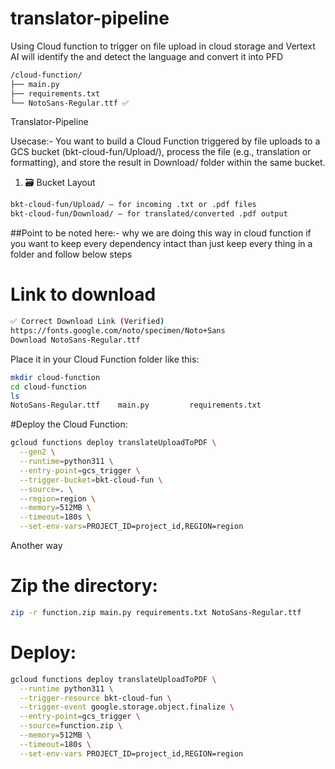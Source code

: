 # translator-pipeline
Using Cloud function to trigger on file upload in cloud storage and Vertext AI will identify the and detect the language and convert it into PFD
```bash
/cloud-function/
├── main.py
├── requirements.txt
└── NotoSans-Regular.ttf ✅
```
Translator-Pipeline

Usecase:-
You want to build a Cloud Function triggered by file uploads to a GCS bucket (bkt-cloud-fun/Upload/), process the file (e.g., translation or formatting), and store the result in Download/ folder within the same bucket.

1. 🗃️ Bucket Layout
```bash
bkt-cloud-fun/Upload/ – for incoming .txt or .pdf files
bkt-cloud-fun/Download/ – for translated/converted .pdf output
```

##Point to be noted here:-  why we are doing this way in cloud function if you want to keep every dependency intact than just keep every thing in a folder and follow below steps

# Link to download 
```bash
✅ Correct Download Link (Verified)
https://fonts.google.com/noto/specimen/Noto+Sans
Download NotoSans-Regular.ttf
```
Place it in your Cloud Function folder like this:
```bash
mkdir cloud-function
cd cloud-function
ls
NotoSans-Regular.ttf    main.py         requirements.txt
```
#Deploy the Cloud Function:
```bash
gcloud functions deploy translateUploadToPDF \
  --gen2 \
  --runtime=python311 \
  --entry-point=gcs_trigger \
  --trigger-bucket=bkt-cloud-fun \
  --source=. \
  --region=region \
  --memory=512MB \
  --timeout=180s \
  --set-env-vars=PROJECT_ID=project_id,REGION=region
```
  Another way 
  # Zip the directory:
  ```bash
  zip -r function.zip main.py requirements.txt NotoSans-Regular.ttf
```
# Deploy:
```bash
gcloud functions deploy translateUploadToPDF \
  --runtime python311 \
  --trigger-resource bkt-cloud-fun \
  --trigger-event google.storage.object.finalize \
  --entry-point=gcs_trigger \
  --source=function.zip \
  --memory=512MB \
  --timeout=180s \
  --set-env-vars PROJECT_ID=project_id,REGION=region
```

